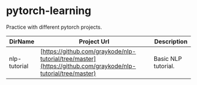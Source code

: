 # pytorch-learning
Practice with different pytorch projects.

| DirName      | Project Url                                                                                                  | Description        |
|--------------|--------------------------------------------------------------------------------------------------------------|--------------------|
| nlp-tutorial | [https://github.com/graykode/nlp-tutorial/tree/master](https://github.com/graykode/nlp-tutorial/tree/master) | Basic  NLP tutorial. |